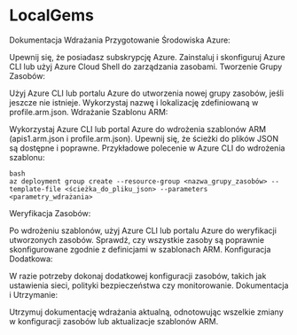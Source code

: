 # LocalGems

Dokumentacja Wdrażania
Przygotowanie Środowiska Azure:

Upewnij się, że posiadasz subskrypcję Azure.
Zainstaluj i skonfiguruj Azure CLI lub użyj Azure Cloud Shell do zarządzania zasobami.
Tworzenie Grupy Zasobów:

Użyj Azure CLI lub portalu Azure do utworzenia nowej grupy zasobów, jeśli jeszcze nie istnieje. Wykorzystaj nazwę i lokalizację zdefiniowaną w profile.arm.json.
Wdrażanie Szablonu ARM:

Wykorzystaj Azure CLI lub portal Azure do wdrożenia szablonów ARM (apis1.arm.json i profile.arm.json).
Upewnij się, że ścieżki do plików JSON są dostępne i poprawne.
Przykładowe polecenie w Azure CLI do wdrożenia szablonu:

```
bash
az deployment group create --resource-group <nazwa_grupy_zasobów> --template-file <ścieżka_do_pliku_json> --parameters <parametry_wdrażania>
```
Weryfikacja Zasobów:

Po wdrożeniu szablonów, użyj Azure CLI lub portalu Azure do weryfikacji utworzonych zasobów.
Sprawdź, czy wszystkie zasoby są poprawnie skonfigurowane zgodnie z definicjami w szablonach ARM.
Konfiguracja Dodatkowa:

W razie potrzeby dokonaj dodatkowej konfiguracji zasobów, takich jak ustawienia sieci, polityki bezpieczeństwa czy monitorowanie.
Dokumentacja i Utrzymanie:

Utrzymuj dokumentację wdrażania aktualną, odnotowując wszelkie zmiany w konfiguracji zasobów lub aktualizacje szablonów ARM.